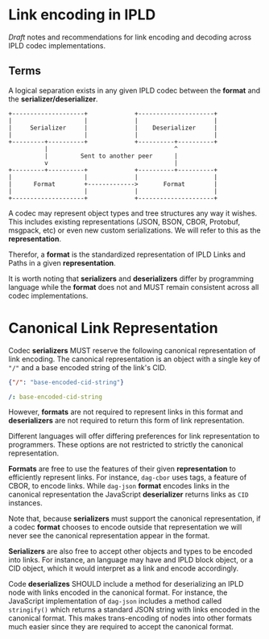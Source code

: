 # Link encoding in IPLD

*Draft* notes and recommendations for link encoding and decoding across IPLD
codec implementations.

## Terms

A logical separation exists in any given IPLD codec between the **format** and the **serializer/deserializer**.

```
+--------------------+             +---------------------+
|                    |             |                     |
|     Serializer     |             |    Deserializer     |
|                    |             |                     |
+---------+----------+             +----------+----------+
          |                                   ^
          |         Sent to another peer      |
          v                                   |
+---------+----------+             +----------+----------+
|                    |             |                     |
|      Format        +------------->       Format        |
|                    |             |                     |
+--------------------+             +---------------------+
```

A codec may represent object types and tree structures any way it wishes.
This includes existing representations (JSON, BSON, CBOR, Protobuf, msgpack,
etc) or even new custom serializations. We will refer to this as the
**representation**.

Therefor, a **format** is the standardized representation of IPLD Links and Paths in a given **representation**.

It is worth noting that **serializers** and **deserializers** differ by programming language while the **format** does not and MUST remain consistent across all codec implementations.

# Canonical Link Representation

Codec **serializers** MUST reserve the following canonical
representation of link encoding. The canonical representation is an object with a single key of `"/"` and a base encoded string of the link's CID.

```json
{"/": "base-encoded-cid-string"}
```

```yaml
/: base-encoded-cid-string
```

However, **formats** are not required to represent links in this format and
**deserializers** are not required to return this form of link
representation.

Different languages will offer differing preferences for link representation
to programmers. These options are not restricted to strictly the canonical
representation.

**Formats** are free to use the features of their given **representation**
to efficiently represent links. For instance, `dag-cbor` uses tags, a
feature of CBOR, to encode links. While `dag-json` **format** encodes links
in the canonical representation the JavaScript **deserializer** returns
links as `CID` instances.

Note that, because **serializers** must support the canonical representation,
if a codec **format** chooses to encode outside that representation we will
never see the canonical representation appear in the format.

**Serializers** are also free to accept other objects and types to be
encoded into links. For instance, an language may have and IPLD block object,
or a CID object, which it would interpret as a link and encode accordingly.

Code **deserializes** SHOULD include a method for deserializing an IPLD node
with links encoded in the canonical format. For instance, the JavaScript
implementation of `dag-json` includes a method called `stringify()` which
returns a standard JSON string with links encoded in the canonical format.
This makes trans-encoding of nodes into other formats much easier since
they are required to accept the canonical format.
